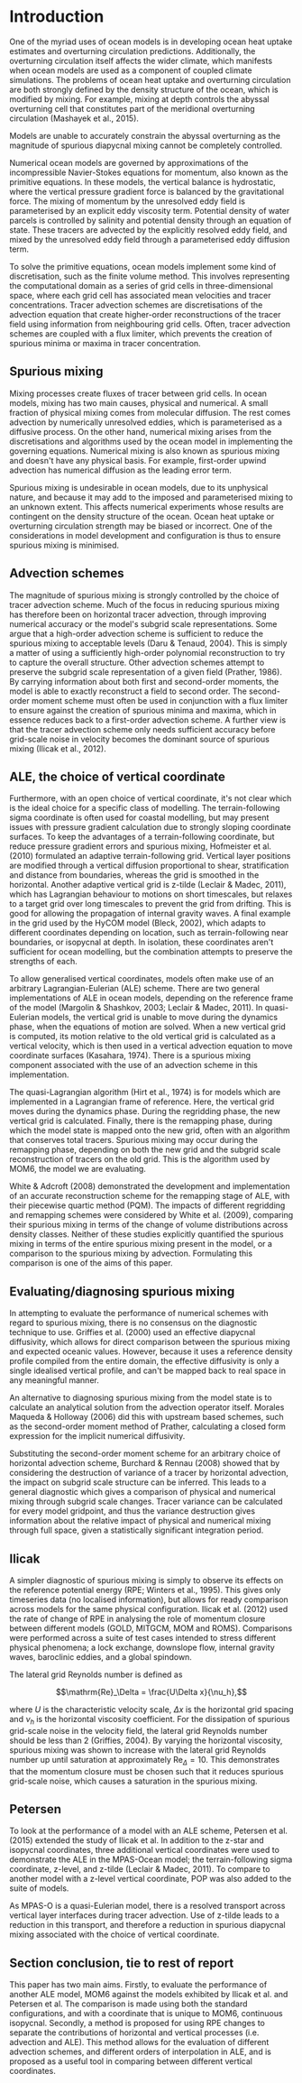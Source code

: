 # Introduction

One of the myriad uses of ocean models is in developing ocean heat uptake estimates and overturning circulation predictions. Additionally, the overturning circulation itself affects the wider climate, which manifests when ocean models are used as a component of coupled climate simulations. The problems of ocean heat uptake and overturning circulation are both strongly defined by the density structure of the ocean, which is modified by mixing. For example, mixing at depth controls the abyssal overturning cell that constitutes part of the meridional overturning circulation (Mashayek et al., 2015).

Models are unable to accurately constrain the abyssal overturning as the magnitude of spurious diapycnal mixing cannot be completely controlled.

Numerical ocean models are governed by approximations of the incompressible Navier-Stokes equations for momentum, also known as the primitive equations. In these models, the vertical balance is hydrostatic, where the vertical pressure gradient force is balanced by the gravitational force. The mixing of momentum by the unresolved eddy field is parameterised by an explicit eddy viscosity term. Potential density of water parcels is controlled by salinity and potential density through an equation of state. These tracers are advected by the explicitly resolved eddy field, and mixed by the unresolved eddy field through a parameterised eddy diffusion term.

To solve the primitive equations, ocean models implement some kind of discretisation, such as the finite volume method. This involves representing the computational domain as a series of grid cells in three-dimensional space, where each grid cell has associated mean velocities and tracer concentrations. Tracer advection schemes are discretisations of the advection equation that create higher-order reconstructions of the tracer field using information from neighbouring grid cells. Often, tracer advection schemes are coupled with a flux limiter, which prevents the creation of spurious minima or maxima in tracer concentration.

## Spurious mixing
Mixing processes create fluxes of tracer between grid cells. In ocean models, mixing has two main causes, physical and numerical. A small fraction of physical mixing comes from molecular diffusion. The rest comes advection by numerically unresolved eddies, which is parameterised as a diffusive process. On the other hand, numerical mixing arises from the discretisations and algorithms used by the ocean model in implementing the governing equations. Numerical mixing is also known as spurious mixing and doesn't have any physical basis. For example, first-order upwind advection has numerical diffusion as the leading error term.

Spurious mixing is undesirable in ocean models, due to its unphysical nature, and because it may add to the imposed and parameterised mixing to an unknown extent. This affects numerical experiments whose results are contingent on the density structure of the ocean. Ocean heat uptake or overturning circulation strength may be biased or incorrect. One of the considerations in model development and configuration is thus to ensure spurious mixing is minimised.

## Advection schemes
The magnitude of spurious mixing is strongly controlled by the choice of tracer advection scheme. Much of the focus in reducing spurious mixing has therefore been on horizontal tracer advection, through improving numerical accuracy or the model's subgrid scale representations. Some argue that a high-order advection scheme is sufficient to reduce the spurious mixing to acceptable levels (Daru & Tenaud, 2004). This is simply a matter of using a sufficiently high-order polynomial reconstruction to try to capture the overall structure. Other advection schemes attempt to preserve the subgrid scale representation of a given field (Prather, 1986). By carrying information about both first and second-order moments, the model is able to exactly reconstruct a field to second order. The second-order moment scheme must often be used in conjunction with a flux limiter to ensure against the creation of spurious minima and maxima, which in essence reduces back to a first-order advection scheme. A further view is that the tracer advection scheme only needs sufficient accuracy before grid-scale noise in velocity becomes the dominant source of spurious mixing (Ilicak et al., 2012).

## ALE, the choice of vertical coordinate
Furthermore, with an open choice of vertical coordinate, it's not clear which is the ideal choice for a specific class of modelling. The terrain-following sigma coordinate is often used for coastal modelling, but may present issues with pressure gradient calculation due to strongly sloping coordinate surfaces. To keep the advantages of a terrain-following coordinate, but reduce pressure gradient errors and spurious mixing, Hofmeister et al. (2010) formulated an adaptive terrain-following grid. Vertical layer positions are modified through a vertical diffusion proportional to shear, stratification and distance from boundaries, whereas the grid is smoothed in the horizontal. Another adaptive vertical grid is z-tilde (Leclair & Madec, 2011), which has Lagrangian behaviour to motions on short timescales, but relaxes to a target grid over long timescales to prevent the grid from drifting. This is good for allowing the propagation of internal gravity waves. A final example in the grid used by the HyCOM model (Bleck, 2002), which adapts to different coordinates depending on location, such as terrain-following near boundaries, or isopycnal at depth. In isolation, these coordinates aren't sufficient for ocean modelling, but the combination attempts to preserve the strengths of each.

To allow generalised vertical coordinates, models often make use of an arbitrary Lagrangian-Eulerian (ALE) scheme. There are two general implementations of ALE in ocean models, depending on the reference frame of the model (Margolin & Shashkov, 2003; Leclair & Madec, 2011). In quasi-Eulerian models, the vertical grid is unable to move during the dynamics phase, when the equations of motion are solved. When a new vertical grid is computed, its motion relative to the old vertical grid is calculated as a vertical velocity, which is then used in a vertical advection equation to move coordinate surfaces (Kasahara, 1974). There is a spurious mixing component associated with the use of an advection scheme in this implementation.

The quasi-Lagrangian algorithm (Hirt et al., 1974) is for models which are implemented in a Lagrangian frame of reference. Here, the vertical grid moves during the dynamics phase. During the regridding phase, the new vertical grid is calculated. Finally, there is the remapping phase, during which the model state is mapped onto the new grid, often with an algorithm that conserves total tracers. Spurious mixing may occur during the remapping phase, depending on both the new grid and the subgrid scale reconstruction of tracers on the old grid. This is the algorithm used by MOM6, the model we are evaluating.

White & Adcroft (2008) demonstrated the development and implementation of an accurate reconstruction scheme for the remapping stage of ALE, with their piecewise quartic method (PQM). The impacts of different regridding and remapping schemes were considered by White et al. (2009), comparing their spurious mixing in terms of the change of volume distributions across density classes. Neither of these studies explicitly quantified the spurious mixing in terms of the entire spurious mixing present in the model, or a comparison to the spurious mixing by advection. Formulating this comparison is one of the aims of this paper.

## Evaluating/diagnosing spurious mixing
In attempting to evaluate the performance of numerical schemes with regard to spurious mixing, there is no consensus on the diagnostic technique to use. Griffies et al. (2000) used an effective diapycnal diffusivity, which allows for direct comparison between the spurious mixing and expected oceanic values. However, because it uses a reference density profile compiled from the entire domain, the effective diffusivity is only a single idealised vertical profile, and can't be mapped back to real space in any meaningful manner.

An alternative to diagnosing spurious mixing from the model state is to calculate an analytical solution from the advection operator itself. Morales Maqueda & Holloway (2006) did this with upstream based schemes, such as the second-order moment method of Prather, calculating a closed form expression for the implicit numerical diffusivity.

Substituting the second-order moment scheme for an arbitrary choice of horizontal advection scheme, Burchard & Rennau (2008) showed that by considering the destruction of variance of a tracer by horizontal advection, the impact on subgrid scale structure can be inferred. This leads to a general diagnostic which gives a comparison of physical and numerical mixing through subgrid scale changes. Tracer variance can be calculated for every model gridpoint, and thus the variance destruction gives information about the relative impact of physical and numerical mixing through full space, given a statistically significant integration period.

## Ilicak
A simpler diagnostic of spurious mixing is simply to observe its effects on the reference potential energy (RPE; Winters et al., 1995). This gives only timeseries data (no localised information), but allows for ready comparison across models for the same physical configuration. Ilicak et al. (2012) used the rate of change of RPE in analysing the role of momentum closure between different models (GOLD, MITGCM, MOM and ROMS). Comparisons were performed across a suite of test cases intended to stress different physical phenomena; a lock exchange, downslope flow, internal gravity waves, baroclinic eddies, and a global spindown.

The lateral grid Reynolds number is defined as 

$$\mathrm{Re}_\Delta = \frac{U\Delta x}{\nu_h},$$

where $U$ is the characteristic velocity scale, $\Delta x$ is the horizontal grid spacing and $\nu_h$ is the horizontal viscosity coefficient. For the dissipation of spurious grid-scale noise in the velocity field, the lateral grid Reynolds number should be less than 2 (Griffies, 2004). By varying the horizontal viscosity, spurious mixing was shown to increase with the lateral grid Reynolds number up until saturation at approximately $\mathrm{Re}_\Delta = 10$. This demonstrates that the momentum closure must be chosen such that it reduces spurious grid-scale noise, which causes a saturation in the spurious mixing.

## Petersen
To look at the performance of a model with an ALE scheme, Petersen et al. (2015) extended the study of Ilicak et al. In addition to the z-star and isopycnal coordinates, three additional vertical coordinates were used to demonstrate the ALE in the MPAS-Ocean model; the terrain-following sigma coordinate, z-level, and z-tilde (Leclair & Madec, 2011). To compare to another model with a z-level vertical coordinate, POP was also added to the suite of models.

As MPAS-O is a quasi-Eulerian model, there is a resolved transport across vertical layer interfaces during tracer advection. Use of z-tilde leads to a reduction in this transport, and therefore a reduction in spurious diapycnal mixing associated with the choice of vertical coordinate.

## Section conclusion, tie to rest of report
This paper has two main aims. Firstly, to evaluate the performance of another ALE model, MOM6 against the models exhibited by Ilicak et al. and Petersen et al. The comparison is made using both the standard configurations, and with a coordinate that is unique to MOM6, continuous isopycnal. Secondly, a method is proposed for using RPE changes to separate the contributions of horizontal and vertical processes (i.e. advection and ALE). This method allows for the evaluation of different advection schemes, and different orders of interpolation in ALE, and is proposed as a useful tool in comparing between different vertical coordinates.
